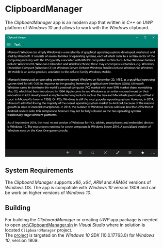 # ClipboardManager
The *ClipboardManager* app is an modern app that written in *C++* on *UWP* platform of *Windows 10* and allows to work with the *Windows* clipboard.

![Clipboard Manager](./doc/Screenshots/ClipboardManager_Screenshot.png)

## System Requirements
The *Clipboard Manager* supports *x86*, *x64*, *ARM* and *ARM64* versions of *Windows* OS. The app is compatible with *Windows 10* version 1809 and can be work on higher versions of *Windows 10*.

## Building
For building the *ClipboardManager* or creating *UWP* app package is needed to open [src\ClipboardManager.sln](./src/ClipboardManager.sln) in *Visual Studio* where in solution is located `ClipboardManager` project.
<br>The [project](./src/ClipboardManager/ClipboardManager.vcxproj) is targeted on the *Windows 10 SDK* (10.0.17763.0) for *Windows 10*, version 1809.

